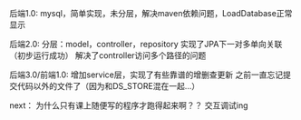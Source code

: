 后端1.0:
mysql，简单实现，未分层，解决maven依赖问题，LoadDatabase正常显示

后端2.0:
分层：model，controller，repository
实现了JPA下一对多单向关联（初步运行成功）
解决了controller访问多个路径的问题

后端3.0/前端1.0:
增加service层，实现了有些靠谱的增删查更新
之前一直忘记提交代码以外的文件了（因为和DS_STORE混在一起...）

next：
为什么只有课上随便写的程序才跑得起来啊？？
交互调试ing